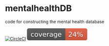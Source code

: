 # mentalhealthDB
code for constructing the mental health database

[![CircleCI](https://circleci.com/gh/ChildMindInstitute/mhdb/tree/master.svg?style=svg)](https://circleci.com/gh/ChildMindInstitute/mhdb/tree/master) ![Python coverage](.circleci/coverage.svg)
